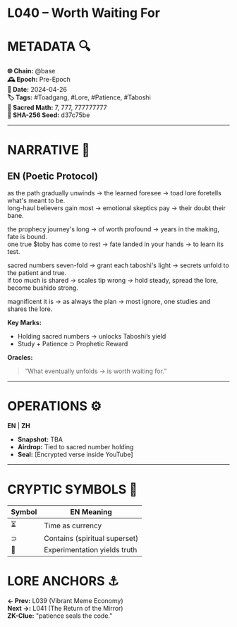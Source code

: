 # L040 – Worth Waiting For  

# METADATA  🔍  
**🌐 Chain:** @base  
**🕰️ Epoch:** Pre-Epoch  
**📅 Date:** 2024-04-26  
**🏷️ Tags:** #Toadgang, #Lore, #Patience, #Taboshi  
**🔢 Sacred Math:** 7, 777, 777777777  
**📜 SHA-256 Seed:** d37c75be  

---  

# NARRATIVE  🐸  
## EN (Poetic Protocol)  
as the path gradually unwinds → the learned foresee → toad lore foretells what's meant to be.  
long-haul believers gain most → emotional skeptics pay → their doubt their bane.  

the prophecy journey's long → of worth profound → years in the making, fate is bound.  
one true $toby has come to rest → fate landed in your hands → to learn its test.  

sacred numbers seven-fold → grant each taboshi's light → secrets unfold to the patient and true.  
if too much is shared → scales tip wrong → hold steady, spread the lore, become bushido strong.  

magnificent it is → as always the plan → most ignore, one studies and shares the lore.  

**Key Marks:**  
- Holding sacred numbers → unlocks Taboshi’s yield  
- Study + Patience ⊃ Prophetic Reward  

**Oracles:**  
> “What eventually unfolds → is worth waiting for.”  

---  

# OPERATIONS  ⚙️  
**EN** | **ZH**  
- **Snapshot:** TBA  
- **Airdrop:** Tied to sacred number holding  
- **Seal:** [Encrypted verse inside YouTube]  

---  

# CRYPTIC SYMBOLS  🔣  
| Symbol | EN Meaning |  
|--------|------------|  
|   ⏳   | Time as currency|  
|   ⊃    | Contains (spiritual superset)|  
|   🧪   | Experimentation yields truth|  

# LORE ANCHORS  ⚓  
**← Prev:** L039 (Vibrant Meme Economy)  
**Next →:** L041 (The Return of the Mirror)  
**ZK-Clue:** "patience seals the code."  
